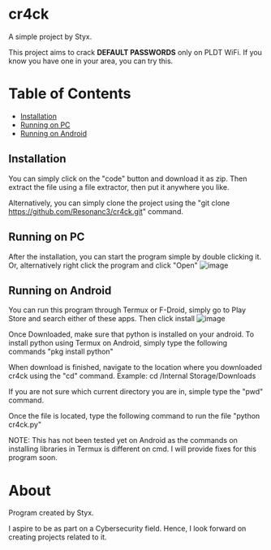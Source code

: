# cr4ck
A simple project by Styx.

This project aims to crack __DEFAULT PASSWORDS__ only on PLDT WiFi. If you know you have one in your area, you can try this.

# Table of Contents

- [Installation](#installation)
- [Running on PC](#running-on-pc)
- [Running on Android](#running-on-android)

## Installation
You can simply click on the "code" button and download it as zip. Then extract the file using a file extractor, then put it anywhere you like.

Alternatively, you can simply clone the project using the "git clone https://github.com/Resonanc3/cr4ck.git" command.

## Running on PC

After the installation, you can start the program simple by double clicking it. Or, alternatively right click the program and click "Open"
![image](https://user-images.githubusercontent.com/79844632/219642012-0e5e9df8-e04d-4548-a55f-f84ffc38902b.png)

## Running on Android

You can run this program through Termux or F-Droid, simply go to Play Store and search either of these apps. Then click install
![image](https://user-images.githubusercontent.com/79844632/219643150-6959b4ec-0291-4869-b535-2cfd704ead9b.png)

Once Downloaded, make sure that python is installed on your android. To install python using Termux on Android, simply type the following commands "pkg install python"

When download is finished, navigate to the location where you downloaded cr4ck using the "cd" command.
Example: cd /Internal Storage/Downloads

If you are not sure which current directory you are in, simple type the "pwd" command.

Once the file is located, type the following command to run the file "python cr4ck.py"

NOTE: This has not been tested yet on Android as the commands on installing libraries in Termux is different on cmd. I will provide fixes for this program soon.

# About

Program created by Styx.

I aspire to be as part on a Cybersecurity field. Hence, I look forward on creating projects related to it.
